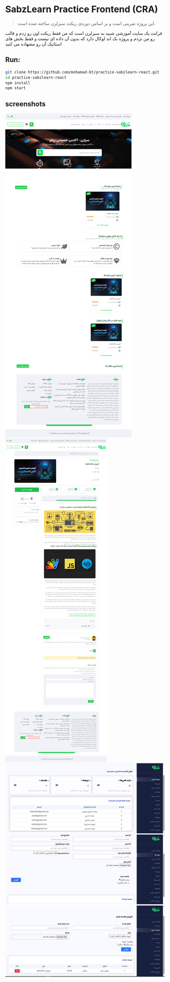 # SabzLearn Practice Frontend (CRA)

> این پروژه تمرینی است و بر اساس دوره‌ی ریکت سبزلرن ساخته شده است.

فرانت یک سایت آموزشی شبیه به سبزلرن است که من فقط ریکت اون رو زدم و قالب رو من نزدم و پروژه بک اند لوکال دارد که بدون آن داده ای نیست و فقط بخش های استاتیک آن رو مشهاده می کنید

## Run:

```bash
git clone https://github.com/mohamad-bt/practice-sabzlearn-react.git
cd practice-sabzlearn-react
npm install
npm start
```

## screenshots

![صفحه اصلی](screenshots/home.png)
![مشخصات دوره](screenshots/course-info.png)
![پنل ادمین](screenshots/panel-home.png)
![مدیریت دوره ها](screenshots/panel-courses.png)
![مدیریت قسمت ها](screenshots/panel-sessions.png)
